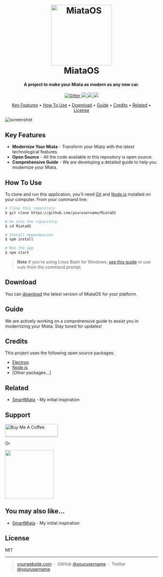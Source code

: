 <h1 align="center">
  <br>
  <a href="https://github.com/DevSkye/MiataOS"><img src="https://photos.classiccars.com/cc-temp/listing/120/4422/15831331-1990-mazda-miata-std.jpg" alt="MiataOS" width="200"></a>
  <br>
  MiataOS
  <br>
</h1>

<h4 align="center">A project to make your Miata as modern as any new car.</h4>

<p align="center">
  <a href="https://badge.fury.io/js/miataos">
    <img src="https://badge.fury.io/js/miataos.svg" alt="Gitter">
  </a>
  <a href="https://gitter.im/yourusername/MiataOS">
    <img src="https://badges.gitter.im/yourusername/MiataOS.svg">
  </a>
  <a href="https://saythanks.io/to/youremail@example.com">
    <img src="https://img.shields.io/badge/SayThanks.io-%E2%98%BC-1EAEDB.svg">
  </a>
  <a href="https://www.paypal.me/yourusername">
    <img src="https://img.shields.io/badge/$-donate-ff69b4.svg?maxAge=2592000&amp;style=flat">
  </a>
</p>

<p align="center">
  <a href="#key-features">Key Features</a> •
  <a href="#how-to-use">How To Use</a> •
  <a href="#download">Download</a> •
  <a href="#guide">Guide</a> •
  <a href="#credits">Credits</a> •
  <a href="#related">Related</a> •
  <a href="#license">License</a>
</p>

![screenshot](https://yourimageurl.com/screenshot.png)

## Key Features

- **Modernize Your Miata** - Transform your Miata with the latest technological features.
- **Open Source** - All the code available in this repository is open source.
- **Comprehensive Guide** - We are developing a detailed guide to help you modernize your Miata.

## How To Use

To clone and run this application, you'll need [Git](https://git-scm.com) and [Node.js](https://nodejs.org/en/download/) installed on your computer. From your command line:

```bash
# Clone this repository
$ git clone https://github.com/yourusername/MiataOS

# Go into the repository
$ cd MiataOS

# Install dependencies
$ npm install

# Run the app
$ npm start
```

> **Note**
> If you're using Linux Bash for Windows, [see this guide](https://www.howtogeek.com/261575/how-to-run-graphical-linux-desktop-applications-from-windows-10s-bash-shell/) or use `node` from the command prompt.

## Download

You can [download](https://github.com/DevSkye/MiataOS/releases) the latest version of MiataOS for your platform.

## Guide

We are actively working on a comprehensive guide to assist you in modernizing your Miata. Stay tuned for updates!

## Credits

This project uses the following open source packages:

- [Electron](http://electron.atom.io/)
- [Node.js](https://nodejs.org/)
- [Other packages...]

## Related

- [SmartMiata](https://github.com/Mauznemo/SmartMiata) - My initial inspiration

## Support

<a href="https://www.buymeacoffee.com/yourusername" target="_blank">
  <img src="https://www.buymeacoffee.com/assets/img/custom_images/purple_img.png" alt="Buy Me A Coffee" style="height: 41px !important;width: 174px !important;box-shadow: 0px 3px 2px 0px rgba(190, 190, 190, 0.5) !important;-webkit-box-shadow: 0px 3px 2px 0px rgba(190, 190, 190, 0.5) !important;" >
</a>

<p>Or</p>

<a href="https://www.patreon.com/yourusername">
  <img src="https://c5.patreon.com/external/logo/become_a_patron_button@2x.png" width="160">
</a>

## You may also like...

- [SmartMiata](https://github.com/Mauznemo/SmartMiata) - My initial inspiration

## License

MIT

---

> [yourwebsite.com](https://www.labs.starski.eu) &nbsp;&middot;&nbsp;
> GitHub [@yourusername](https://github.com/DevSkye) &nbsp;&middot;&nbsp;
> Twitter [@yourusername](https://twitter.com/DevSkye)
